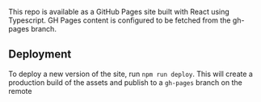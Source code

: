 This repo is available as a GitHub Pages site built with React using Typescript. GH Pages content is configured to be fetched from the gh-pages branch. 

## Deployment
To deploy a new version of the site, run `npm run deploy`. This will create a production build of the assets and publish to a `gh-pages` branch on the remote